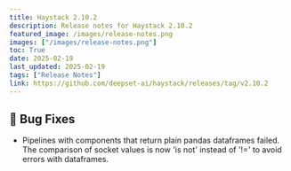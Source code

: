 ```yaml
---
title: Haystack 2.10.2
description: Release notes for Haystack 2.10.2
featured_image: /images/release-notes.png
images: ["/images/release-notes.png"]
toc: True
date: 2025-02-19
last_updated: 2025-02-19
tags: ["Release Notes"]
link: https://github.com/deepset-ai/haystack/releases/tag/v2.10.2
---
```




## 🐛 Bug Fixes

-   Pipelines with components that return plain pandas dataframes failed. The comparison of socket values is now 'is not' instead of '!=' to avoid errors with dataframes.
